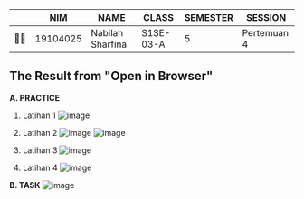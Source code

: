 |     | NIM      | NAME             | CLASS     | SEMESTER | SESSION |
| --- | -------- | ---------------- | --------- | -------- |   ---   |
| 👩‍🎓  | 19104025 | Nabilah Sharfina | S1SE-03-A | 5        | Pertemuan 4 |

## **The Result from "Open in Browser"**
**A. PRACTICE**

1. Latihan 1
![image](https://user-images.githubusercontent.com/58089002/150770716-cabea135-6725-4daf-b44d-9218a8ead406.png)

2. Latihan 2
![image](https://user-images.githubusercontent.com/58089002/150770982-e8fb8d39-2047-4d6e-975f-1e27f2d91cdb.png)
![image](https://user-images.githubusercontent.com/58089002/150770944-cce5613a-afcf-406b-96b1-e2aef214d352.png)

3. Latihan 3
![image](https://user-images.githubusercontent.com/58089002/150770343-1ac7c8ba-1d39-4286-9be5-99f35667d8cc.png)

4. Latihan 4
![image](https://user-images.githubusercontent.com/58089002/150770429-d93c5d27-cc88-4052-acbc-6a942774dc9c.png)

**B. TASK**
![image](https://user-images.githubusercontent.com/58089002/150769943-e9cd1ec8-b16c-4b9f-afb2-0d901a9cc278.png)